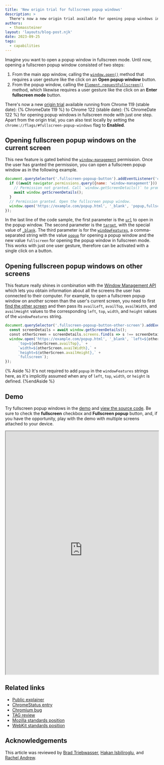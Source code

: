 ```yaml
---
title: 'New origin trial for fullscreen popup windows'
description: >
  There's now a new origin trial available for opening popup windows in fullscreen mode with just one step.
authors:
  - thomassteiner
layout: 'layouts/blog-post.njk'
date: 2023-09-25
tags:
  - capabilities
---
```


Imagine you want to open a popup window in fullscreen mode. Until now, opening a
fullscreen popup window consisted of two steps:

1. From the main app window, calling the
    [`window.open()`](https://developer.mozilla.org/docs/Web/API/Window/open)
    method that requires a user gesture like the click on an **Open popup
    window** button.
1. From the popup window, calling the
    [`Element.requestFullscreen()`](https://developer.mozilla.org/es/docs/Web/API/Element/requestFullscreen)
    method, which likewise requires a user gesture like the click on an **Enter
    fullscreen mode** button.

There's now a new
[origin trial](/docs/web-platform/origin-trials/)
available running from Chrome 119 (stable date): {% ChromeDate 119 %} to Chrome
122 (stable date): {% ChromeDate 122 %} for opening popup windows in fullscreen
mode with just one step. Apart from the origin trial, you can also test locally
by setting the `chrome://flags/#fullscreen-popup-windows` flag to **Enabled**.

## Opening fullscreen popup windows on the current screen

This new feature is gated behind the
[`window-management`](/articles/window-management/#the-window-management-permission)
permission. Once the user has granted the permission, you can open a fullscreen
popup window as in the following example.

```js
document.querySelector('.fullscreen-popoup-button').addEventListener('click', async (e) => {
  if ((await navigator.permissions.query({name: 'window-management'})).state !== 'granted') {
    // Permission not granted. Call `window.getScreenDetails()` to prompt.
    await window.getScreenDetails();
  }
  // Permission granted. Open the fullscreen popup window.
  window.open('https://example.com/popup.html', '_blank', 'popup,fullscreen');
});
```

In the last line of the code sample, the first parameter is the
[`url`](https://developer.mozilla.org/docs/Web/API/Window/open#url) to
open in the popup window. The second parameter is the
[`target`](https://developer.mozilla.org/docs/Web/API/Window/open#target),
with the special value of
[`_blank`](https://developer.mozilla.org/docs/Web/HTML/Element/a#target).
The third parameter is for the
[`windowFeatures`](https://developer.mozilla.org/docs/Web/API/Window/open#windowfeatures),
a comma-separated string with the value
[`popup`](https://developer.mozilla.org/docs/Web/API/Window/open) for
opening a popup window and the new value `fullscreen` for opening the popup
window in fullscreen mode. This works with just one user gesture, therefore can
be activated with a single click on a button.

## Opening fullscreen popup windows on other screens

This feature really shines in combination with the
[Window Management API](/articles/window-management/)
which lets you obtain information about all the screens the user has connected
to their computer. For example, to open a fullscreen popup window on another
screen than the user's current screen, you need to first
[find the other screen](/articles/window-management/#the-getscreendetails-method)
and then pass its `availLeft`, `availTop`, `availWidth`, and `availHeight`
values to the corresponding `left`, `top`, `width`, and `height` values of the
`windowFeatures` string.

```js
document.querySelector('.fullscreen-popoup-button-other-screen').addEventListener('click', async (e) => {
  const screenDetails = await window.getScreenDetails();
  ​​const otherScreen = screenDetails.screens.find(s => s !== screenDetails.currentScreen);
  window.open('https://example.com/popup.html', '_blank', `left=${otherScreen.availLeft},` +
      `top=${otherScreen.availTop},` +
      `width=${otherScreen.availWidth},` +
      `height=${otherScreen.availHeight},` +
      `fullscreen`);
});
```

{% Aside %}
​​It's not required to add `popup` in the `windowFeatures` strings here, as it's
implicitly assumed when any of `left`, `top`, `width`, or `height` is defined.
{%endAside %}

## Demo

Try fullscreen popup windows in the
[demo](https://michaelwasserman.github.io/window-placement-demo/) and
[view the source code](https://github.com/michaelwasserman/window-placement-demo/).
Be sure to check the **fullscreen** checkbox and **Fullscreen popup** button, and,
if you have the opportunity, play with the demo with multiple screens attached to
your device.

<iframe src="https://michaelwasserman.github.io/window-placement-demo/" style="width: 100%; height: 800px;" allow="window-management;fullscreen"></iframe>

## Related links

- [Public explainer](https://github.com/w3c/window-management/blob/main/EXPLAINER_fullscreen_popups.md)
- [ChromeStatus entry](https://chromestatus.com/feature/6002307972464640)
- [Chromium bug](https://bugs.chromium.org/p/chromium/issues/detail?id=1142516)
- [TAG review](https://github.com/w3ctag/design-reviews/issues/840)
- [Mozilla standards position](https://github.com/mozilla/standards-positions/issues/714)
- [WebKit standards position](https://github.com/WebKit/standards-positions/issues/101)

## Acknowledgements

This article was reviewed by [Brad
Triebwasser](https://www.linkedin.com/in/bradtriebwasser), [Hakan
Isbiliroglu](https://www.linkedin.com/in/hakan-isbiliroglu), and [Rachel
Andrew](https://rachelandrew.co.uk/).
